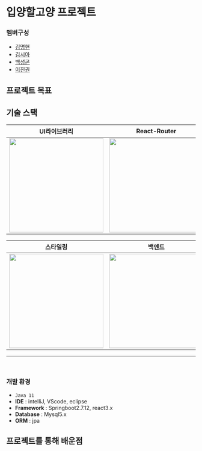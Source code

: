 # 입양할고양 프로젝트   

### 멤버구성
 - <a href="https://github.com/luke-sage-kim">김명현</a>
 - <a href="">김시아</a>
 - <a href="https://github.com/canoa0327">백성곤</a>
 - <a href="https://github.com/gwon522">이진권</a>
   
## 프로젝트 목표    



## 기술 스택
|UI라이브러리|React-Router|상태관리|Redux-Saga|
|-|-|-|-|
|<img src="./images/react.svg" width="250">|<img src="./images/react-router.png" width="250">|<img src="./images/redux.png" width="250">|<img src="./images/redux-saga.png" width="250">|

|스타일링|백엔드|백엔드라이브러리|DB|
|-|-|-|-|
|<img src="./images/styled-components.png" width="250">|<img src="./images/nodejs.png" width="250">|<img src="./images/express.png" width="250">|<img src="./images/mysql.png" width="250">|
<hr><br>

### 개발 환경
 - `Java 11`
 - **IDE** : intelliJ, VScode, eclipse
 - **Framework** : Springboot2.7.12, react3.x
 - **Database** : Mysql5.x
 - **ORM** : jpa


## 프로젝트를 통해 배운점 
